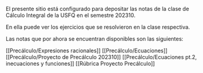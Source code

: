 El presente sitio está configurado para depositar las notas de la clase de Cálculo Integral de la USFQ en el semestre 202310.

En ella puede ver los ejercicios que se resolvieron en la clase respectiva.

Las notas que por ahora se encuentran disponibles son las siguientes:

[[Precálculo/Expresiones racionales]]
[[Precálculo/Ecuaciones]]
[[Precálculo/Proyecto de Precálculo 202310]]
[[Precálculo/Ecuaciones pt.2, inecuaciones y funciones]]
[[Rúbrica Proyecto Precálculo]]




